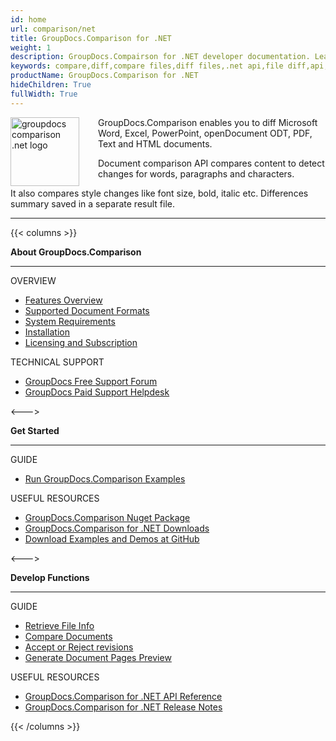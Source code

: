 ```yaml
---
id: home
url: comparison/net
title: GroupDocs.Comparison for .NET
weight: 1
description: GroupDocs.Compairson for .NET developer documentation. Learn how to diff docx, pptx, and compare pdf files using C#.
keywords: compare,diff,compare files,diff files,.net api,file diff,api,xlsx,microsoft word,docx,pptx,pdf,c#,compare pdf
productName: GroupDocs.Comparison for .NET
hideChildren: True
fullWidth: True
---
```


<img src="/comparison/net/images/home.png" alt="groupdocs comparison .net logo" align="left" style="width:110px; margin: 0 30px 0 0"/>

GroupDocs.Comparison enables you to diff Microsoft Word, Excel, PowerPoint, openDocument ODT, PDF, Text and HTML documents.

Document comparison API compares content to detect changes for words, paragraphs and characters.

It also compares style changes like font size, bold, italic etc. Differences summary saved in a separate result file.

---

{{< columns >}}

<p><b>About GroupDocs.Comparison</b></p>
<hr><p>OVERVIEW</p></hr>
<ul>
	<li><a href='{{< ref "comparison/net/getting-started/features-overview" >}}'>Features Overview</a></li>
	<li><a href='{{< ref "comparison/net/getting-started/supported-document-formats" >}}'>Supported Document Formats</a></li>
	<li><a href='{{< ref "comparison/net/getting-started/system-requirements" >}}'>System Requirements</a></li>
	<li><a href='{{< ref "comparison/net/getting-started/installation" >}}'>Installation</a></li>
	<li><a href='{{< ref "comparison/net/getting-started/licensing-and-evaluation-limitations.md" >}}'>Licensing and Subscription</a></li>
</ul>
<p>TECHNICAL SUPPORT</p>
<ul>
	<li><a href="https://forum.groupdocs.com/">GroupDocs Free Support Forum</a></li>
	<li><a href="https://helpdesk.groupdocs.com/">GroupDocs Paid Support Helpdesk</a></li>
</ul>
<--->
<p><b>Get Started</b></p>
<hr><p>GUIDE</p></hr>
<ul>
	<li><a href='{{< ref "comparison/net/getting-started/how-to-run-examples" >}}'>Run GroupDocs.Comparison Examples</a></li>
</ul>
<p>USEFUL RESOURCES</p>
<ul>
	<li><a href="https://www.nuget.org/packages/groupdocs.comparison">GroupDocs.Comparison Nuget Package</a></li>
	</li><li><a href="https://downloads.groupdocs.com/comparison/net">GroupDocs.Comparison for .NET Downloads</a></li>
	<li><a href="https://github.com/groupdocs-comparison/GroupDocs.Comparison-for-.NET">Download Examples and Demos at GitHub</a></li>
</ul>
<--->
<p><b>Develop Functions</b></p>
<hr><p>GUIDE</p></hr>
<ul>
	<li><a href='{{< ref "comparison/net/developer-guide/basic-usage/get-file-info" >}}'>Retrieve File Info</a></li>
	<li><a href='{{< ref "comparison/net/developer-guide/basic-usage/compare-documents" >}}'>Compare Documents</a></li>
	<li><a href='{{< ref "comparison/net/developer-guide/advanced-usage/accept-or-reject-revisions" >}}'>Accept or Reject revisions</a></li>
	<li><a href='{{< ref "comparison/net/developer-guide/advanced-usage/generate-document-pages-preview" >}}'>Generate Document Pages Preview</a></li>				
</ul>
<p>USEFUL RESOURCES</p>
<ul>
	<li><a href="https://reference.groupdocs.com/comparison/net">GroupDocs.Comparison for .NET API Reference</a></li>
	<li><a href='{{< ref "comparison/net/release-notes" >}}'>GroupDocs.Comparison for .NET Release Notes</a></li>
</ul>
{{< /columns >}}
